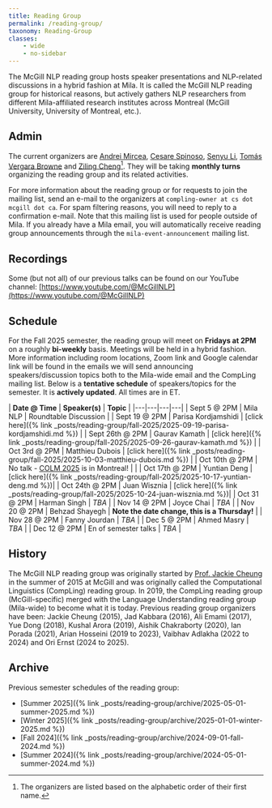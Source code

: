 ```yaml
---
title: Reading Group
permalink: /reading-group/
taxonomy: Reading-Group
classes:
    - wide
    - no-sidebar
---
```


The McGill NLP reading group hosts speaker presentations and NLP-related discussions in a hybrid fashion at Mila. It is called the McGill NLP reading group for historical reasons, but actively gathers NLP researchers from different Mila-affiliated research institutes across Montreal (McGill University, University of Montreal, etc.). 

## Admin

The current organizers are [Andrei Mircea](https://mirandrom.github.io/), [Cesare Spinoso](https://cesare-spinoso.github.io/), [Senyu Li](https://scholar.google.com/citations?user=9MzYLOcAAAAJ&hl=en), [Tomás Vergara Browne](https://tvergara.github.io/) and [Ziling Cheng](https://scholar.google.com/citations?user=_2W8Ai4AAAAJ&hl=en)[^1]. They will be taking **monthly turns** organizing the reading group and its related activities.

For more information about the reading group or for requests to join the mailing list, send an e-mail to the organizers at `compling-owner at cs dot mcgill dot ca`. For spam filtering reasons, you will need to reply to a confirmation e-mail. Note that this mailing list is used for people outside of Mila. If you already have a Mila email, you will automatically receive reading group announcements through the `mila-event-announcement` mailing list.

## Recordings

Some (but not all) of our previous talks can be found on our YouTube channel: [https://www.youtube.com/@McGillNLP](https://www.youtube.com/@McGillNLP)

## Schedule

For the Fall 2025 semester, the reading group will meet on **Fridays at 2PM** on a roughly **bi-weekly** basis. Meetings will be held in a hybrid fashion. More information including room locations, Zoom link and Google calendar link will be found in the emails we will send announcing speakers/discussion topics both to the Mila-wide email and the CompLing mailing list. Below is a **tentative schedule** of speakers/topics for the semester. It is **actively updated**. All times are in ET.

| **Date @ Time** | **Speaker(s)** | **Topic** |
|---|---|---|---|
| Sept 5 @ 2PM | Mila NLP | Roundtable Discussion |
| Sept 19 @ 2PM | Parisa Kordjamshidi | [click here]({% link _posts/reading-group/fall-2025/2025-09-19-parisa-kordjamshidi.md %}) |
| Sept 26th @ 2PM | Gaurav Kamath | [click here]({% link _posts/reading-group/fall-2025/2025-09-26-gaurav-kamath.md %}) |
| Oct 3rd @ 2PM | Matthieu Dubois | [click here]({% link _posts/reading-group/fall-2025/2025-10-03-matthieu-dubois.md %}) |
| Oct 10th @ 2PM | No talk - [COLM 2025](https://colmweb.org/) is in Montreal! |  |
| Oct 17th @ 2PM | Yuntian Deng | [click here]({% link _posts/reading-group/fall-2025/2025-10-17-yuntian-deng.md %})|
| Oct 24th @ 2PM | Juan Wisznia | [click here]({% link _posts/reading-group/fall-2025/2025-10-24-juan-wisznia.md %})|
| Oct 31 @ 2PM | Harman Singh | *TBA* | 
| Nov 14 @ 2PM | Joyce Chai | *TBA* |
| Nov 20 @ 2PM | Behzad Shayegh | **Note the date change, this is a Thursday!** | 
| Nov 28 @ 2PM | Fanny Jourdan | *TBA* | 
| Dec 5 @ 2PM | Ahmed Masry | *TBA* | 
| Dec 12 @ 2PM | En of semester talks | *TBA* | 


## History

The McGill NLP reading group was originally started by [Prof. Jackie Cheung](https://www.cs.mcgill.ca/~jcheung/) in the summer of 2015 at McGill and was originally called the Computational Linguistics (CompLing) reading group. In 2019, the CompLing reading group (McGill-specific) merged with the Language Understanding reading group (Mila-wide) to become what it is today. Previous reading group organizers have been: Jackie Cheung (2015), Jad Kabbara (2016), Ali Emami (2017), Yue Dong (2018), Kushal Arora (2019), Aishik Chakraborty (2020), Ian Porada (2021), Arian Hosseini (2019 to 2023), Vaibhav Adlakha (2022 to 2024) and Ori Ernst (2024 to 2025).

## Archive

Previous semester schedules of the reading group:
- [Summer 2025]({% link _posts/reading-group/archive/2025-05-01-summer-2025.md %})
- [Winter 2025]({% link _posts/reading-group/archive/2025-01-01-winter-2025.md %})
- [Fall 2024]({% link _posts/reading-group/archive/2024-09-01-fall-2024.md %})
- [Summer 2024]({% link _posts/reading-group/archive/2024-05-01-summer-2024.md %})

[^1]: The organizers are listed based on the alphabetic order of their first name.
